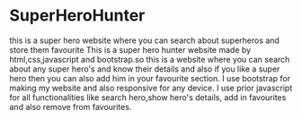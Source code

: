 # SuperHeroHunter
this is a super hero website where you can search about superheros and store them favourite
This is a super hero hunter website made by html,css,javascript and bootstrap.so this is a website where you can search about any super hero's and know their details
and also if you like a super hero then you can also add him in your favourite section.
I use bootstrap for making my website and also responsive for any device.
I use prior javascript for all functionalities like search hero,show hero's details, add in favourites and also remove from favourites.
